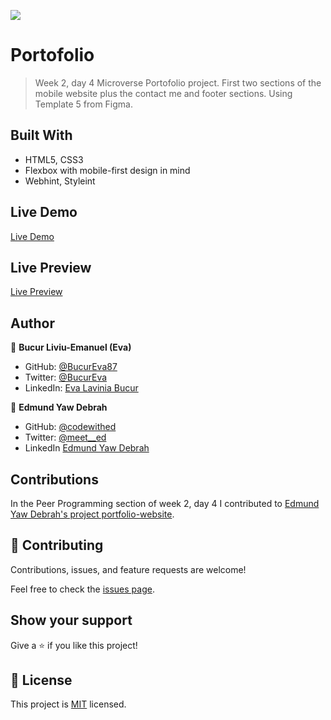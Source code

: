 ![](https://img.shields.io/badge/Microverse-blueviolet)

# Portofolio

> Week 2, day 4 Microverse Portofolio project.
First two sections of the mobile website plus the contact me and footer sections.
Using Template 5 from Figma.


## Built With

- HTML5, CSS3
- Flexbox with mobile-first design in mind
- Webhint, Styleint

## Live Demo

[Live Demo](https://bucureva87.github.io/Portofolio/)

## Live Preview

[Live Preview](https://i.postimg.cc/BZMH9npd/preview.png)
## Author

👤 **Bucur Liviu-Emanuel (Eva)**

- GitHub: [@BucurEva87](https://github.com/BucurEva87)
- Twitter: [@BucurEva](https://twitter.com/BucurEva)
- LinkedIn: [Eva Lavinia Bucur](https://www.linkedin.com/in/eva-lavinia-bucur-89626b1b7)

👤 **Edmund Yaw Debrah**

- GitHub: [@codewithed](https://github.com/codewithed)
- Twitter: [@meet__ed](https://twitter.com/meed__ed)
- LinkedIn [Edmund Yaw Debrah](https://www.linkedin.com/in/edmund-yaw-debrah-054461235)

## Contributions

In the Peer Programming section of week 2, day 4 I contributed to [Edmund Yaw Debrah's project portfolio-website](https://github.com/codewithed/portfolio-website).

## 🤝 Contributing

Contributions, issues, and feature requests are welcome!

Feel free to check the [issues page](../../issues/).

## Show your support

Give a ⭐️ if you like this project!

## 📝 License

This project is [MIT](./LICENSE) licensed.

